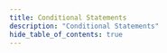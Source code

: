 ```yaml
---
title: Conditional Statements
description: "Conditional Statements"
hide_table_of_contents: true
---
```

